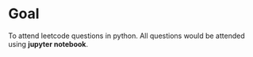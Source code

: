 # Goal 

To attend leetcode questions in python. All questions would be attended using **jupyter notebook**.
